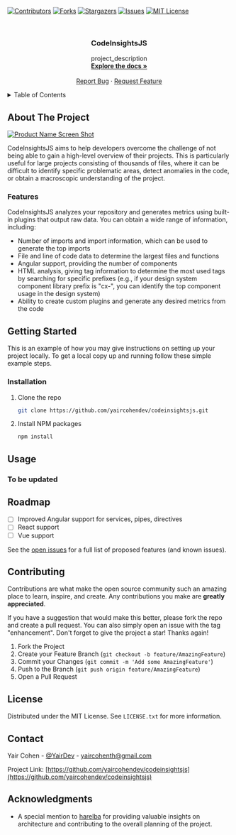 <!-- PROJECT SHIELDS -->
<!--
*** I'm using markdown "reference style" links for readability.
*** Reference links are enclosed in brackets [ ] instead of parentheses ( ).
*** See the bottom of this document for the declaration of the reference variables
*** for contributors-url, forks-url, etc. This is an optional, concise syntax you may use.
*** https://www.markdownguide.org/basic-syntax/#reference-style-links
-->
[![Contributors][contributors-shield]][contributors-url]
[![Forks][forks-shield]][forks-url]
[![Stargazers][stars-shield]][stars-url]
[![Issues][issues-shield]][issues-url]
[![MIT License][license-shield]][license-url]


<!-- PROJECT LOGO -->
<br />
<div align="center">
<h3 align="center">CodeInsightsJS</h3>

  <p align="center">
    project_description
    <br />
    <a href="https://github.com/yaircohendev/codeinsightsjs"><strong>Explore the docs »</strong></a>
    <br />
    <br />
    <a href="https://github.com/yaircohendev/codeinsightsjs/issues">Report Bug</a>
    ·
    <a href="https://github.com/yaircohendev/codeinsightsjs/issues">Request Feature</a>
  </p>
</div>



<!-- TABLE OF CONTENTS -->
<details>
  <summary>Table of Contents</summary>
  <ol>
    <li>
      <a href="#about-the-project">About The Project</a>
      <ul>
        <li><a href="#built-with">Built With</a></li>
      </ul>
    </li>
    <li>
      <a href="#getting-started">Getting Started</a>
      <ul>
        <li><a href="#prerequisites">Prerequisites</a></li>
        <li><a href="#installation">Installation</a></li>
      </ul>
    </li>
    <li><a href="#usage">Usage</a></li>
    <li><a href="#roadmap">Roadmap</a></li>
    <li><a href="#contributing">Contributing</a></li>
    <li><a href="#license">License</a></li>
    <li><a href="#contact">Contact</a></li>
    <li><a href="#acknowledgments">Acknowledgments</a></li>
  </ol>
</details>



<!-- ABOUT THE PROJECT -->
## About The Project

[![Product Name Screen Shot][product-screenshot]](https://example.com)

CodeInsightsJS aims to help developers overcome the challenge of not being able to gain a high-level overview of their projects. This is particularly useful for large projects consisting of thousands of files, where it can be difficult to identify specific problematic areas, detect anomalies in the code, or obtain a macroscopic understanding of the project.

### Features

CodeInsightsJS analyzes your repository and generates metrics using built-in plugins that output raw data. You can obtain a wide range of information, including:

- Number of imports and import information, which can be used to generate the top imports
- File and line of code data to determine the largest files and functions
- Angular support, providing the number of components
- HTML analysis, giving tag information to determine the most used tags by searching for specific prefixes (e.g., if your design system component library prefix is "cx-", you can identify the top component usage in the design system)
- Ability to create custom plugins and generate any desired metrics from the code

## Getting Started

This is an example of how you may give instructions on setting up your project locally.
To get a local copy up and running follow these simple example steps.

### Installation

1. Clone the repo
   ```sh
   git clone https://github.com/yaircohendev/codeinsightsjs.git
   ```
2. Install NPM packages
   ```sh
   npm install
   ```

## Usage

### To be updated

## Roadmap

- [ ] Improved Angular support for services, pipes, directives
- [ ] React support
- [ ] Vue support

See the [open issues](https://github.com/yaircohendev/codeinsightsjs/issues) for a full list of proposed features (and known issues).

## Contributing

Contributions are what make the open source community such an amazing place to learn, inspire, and create. Any contributions you make are **greatly appreciated**.

If you have a suggestion that would make this better, please fork the repo and create a pull request. You can also simply open an issue with the tag "enhancement".
Don't forget to give the project a star! Thanks again!

1. Fork the Project
2. Create your Feature Branch (`git checkout -b feature/AmazingFeature`)
3. Commit your Changes (`git commit -m 'Add some AmazingFeature'`)
4. Push to the Branch (`git push origin feature/AmazingFeature`)
5. Open a Pull Request

## License

Distributed under the MIT License. See `LICENSE.txt` for more information.

## Contact

Yair Cohen - [@YairDev](https://twitter.com/YairDev) - yaircohenth@gmail.com

Project Link: [https://github.com/yaircohendev/codeinsightsjs](https://github.com/yaircohendev/codeinsightsjs)

## Acknowledgments
* A special mention to [harelba](https://github.com/harelba) for providing valuable insights on architecture and contributing to the overall planning of the project.

<!-- MARKDOWN LINKS & IMAGES -->
<!-- https://www.markdownguide.org/basic-syntax/#reference-style-links -->
[contributors-shield]: https://img.shields.io/github/contributors/yaircohendev/codeinsightsjs.svg?style=for-the-badge
[contributors-url]: https://github.com/yaircohendev/codeinsightsjs/graphs/contributors
[forks-shield]: https://img.shields.io/github/forks/yaircohendev/codeinsightsjs.svg?style=for-the-badge
[forks-url]: https://github.com/yaircohendev/codeinsightsjs/network/members
[stars-shield]: https://img.shields.io/github/stars/yaircohendev/codeinsightsjs.svg?style=for-the-badge
[stars-url]: https://github.com/yaircohendev/codeinsightsjs/stargazers
[issues-shield]: https://img.shields.io/github/issues/yaircohendev/codeinsightsjs.svg?style=for-the-badge
[issues-url]: https://github.com/yaircohendev/codeinsightsjs/issues
[license-shield]: https://img.shields.io/github/license/yaircohendev/codeinsightsjs.svg?style=for-the-badge
[license-url]: https://github.com/yaircohendev/codeinsightsjs/blob/master/LICENSE.txt
[linkedin-shield]: https://img.shields.io/badge/-LinkedIn-black.svg?style=for-the-badge&logo=linkedin&colorB=555
[linkedin-url]: https://linkedin.com/in/linkedin_username
[product-screenshot]: images/screenshot.png
[Next.js]: https://img.shields.io/badge/next.js-000000?style=for-the-badge&logo=nextdotjs&logoColor=white
[Next-url]: https://nextjs.org/
[React.js]: https://img.shields.io/badge/React-20232A?style=for-the-badge&logo=react&logoColor=61DAFB
[React-url]: https://reactjs.org/
[Vue.js]: https://img.shields.io/badge/Vue.js-35495E?style=for-the-badge&logo=vuedotjs&logoColor=4FC08D
[Vue-url]: https://vuejs.org/
[Angular.io]: https://img.shields.io/badge/Angular-DD0031?style=for-the-badge&logo=angular&logoColor=white
[Angular-url]: https://angular.io/
[Svelte.dev]: https://img.shields.io/badge/Svelte-4A4A55?style=for-the-badge&logo=svelte&logoColor=FF3E00
[Svelte-url]: https://svelte.dev/
[Laravel.com]: https://img.shields.io/badge/Laravel-FF2D20?style=for-the-badge&logo=laravel&logoColor=white
[Laravel-url]: https://laravel.com
[Bootstrap.com]: https://img.shields.io/badge/Bootstrap-563D7C?style=for-the-badge&logo=bootstrap&logoColor=white
[Bootstrap-url]: https://getbootstrap.com
[JQuery.com]: https://img.shields.io/badge/jQuery-0769AD?style=for-the-badge&logo=jquery&logoColor=white
[JQuery-url]: https://jquery.com
